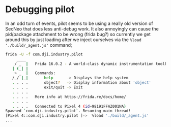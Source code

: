 # Debugging pilot

In an odd turn of events, pilot seems to be using a really old version of SecNeo that does less anti-debug work. It also annoyingly can cause the pid/package attachment to be wrong (frida bug?) so currently we get around this by just loading after we inject ourselves via the `%load './build/_agent.js'` command;

```sh
frida -U -f com.dji.industry.pilot
     ____
    / _  |   Frida 16.0.2 - A world-class dynamic instrumentation toolkit
   | (_| |
    > _  |   Commands:
   /_/ |_|       help      -> Displays the help system
   . . . .       object?   -> Display information about 'object'
   . . . .       exit/quit -> Exit
   . . . .
   . . . .   More info at https://frida.re/docs/home/
   . . . .
   . . . .   Connected to Pixel 4 (id=98191FFAZ001NA)
Spawned `com.dji.industry.pilot`. Resuming main thread!                 
[Pixel 4::com.dji.industry.pilot ]->  %load './build/_agent.js' 
...
```